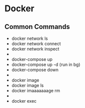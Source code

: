 # Docker

## Common Commands

- docker network ls
- docker network connect <net nme>
- docker network inspect <net nme>
- 
- docker-compose up
- docker-compose up -d (run in bg)
- docker-compose down
- 
- docker image
- docker image ls
- docker imaaaaaaage rm
- 
- docker exec <machine> <command>
